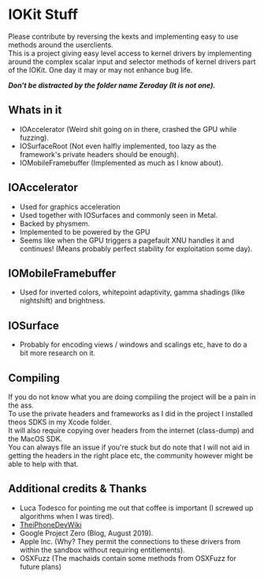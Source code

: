 # IOKit Stuff
Please contribute by reversing the kexts and implementing easy to use methods around the userclients.  
This is a project giving easy level access to kernel drivers by implementing around the complex scalar input and selector methods of kernel drivers part of the IOKit. 
One day it may or may not enhance bug life.  

***Don't be distracted by the folder name Zeroday (It is not one).***

## Whats in it
- IOAccelerator (Weird shit going on in there, crashed the GPU while fuzzing).  
- IOSurfaceRoot (Not even halfly implemented, too lazy as the framework's private headers should be enough).  
- IOMobileFramebuffer (Implemented as much as I know about).  

## IOAccelerator
- Used for graphics acceleration
- Used together with IOSurfaces and commonly seen in Metal.  
- Backed by physmem.  
- Implemented to be powered by the GPU
- Seems like when the GPU triggers a pagefault XNU handles it and continues! (Means probably perfect stability for exploitation some day).  

## IOMobileFramebuffer
- Used for inverted colors, whitepoint adaptivity, gamma shadings (like nightshift) and brightness.  

## IOSurface
- Probably for encoding views / windows and scalings etc, have to do a bit more research on it.  


## Compiling
If you do not know what you are doing compiling the project will be a pain in the ass.  
To use the private headers and frameworks as I did in the project I installed theos SDKS in my Xcode folder.  
It will also require copying over headers from the internet (class-dump) and the MacOS SDK.  
You can always file an issue if you're stuck but do note that I will not aid in getting the headers in the right place etc, the community however might be able to help with that.  

## Additional credits & Thanks
- Luca Todesco for pointing me out that coffee is important (I screwed up algorithms when I was tired).  
- [TheiPhoneDevWiki](https://iphonedevwiki.net/)
- Google Project Zero (Blog, August 2019).  
- Apple Inc. (Why? They permit the connections to these drivers from within the sandbox without requiring entitlements).  
- OSXFuzz (The machaids contain some methods from OSXFuzz for future plans)
